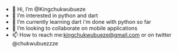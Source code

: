- 👋 Hi, I’m @Kingchukwubueze
- 👀 I’m interested in python and dart 
- 🌱 I’m currently learning dart i'm done with python so far 
- 💞️ I’m looking to collaborate on mobile applications 
- 📫 How to reach me:kingchukwubueze@gmail.com or on twitter @chukwubuezzze

<!---
Kingchukwubueze/Kingchukwubueze is a ✨ special ✨ repository because its `README.md` (this file) appears on your GitHub profile.
You can click the Preview link to take a look at your changes.
--->
